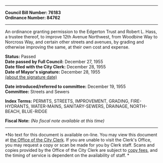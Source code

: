 * * * * *  
  
**Council Bill Number: [](#h0)[](#h2)76183**   
**Ordinance Number: 84762**  
  
* * * * *  
  
An ordinance granting permission to the Edgerton Trust and Robert L. Hass, a trustee thereof, to improve 12th Avenue Northwest, from Woodbine Way to Norcross Way, and certain other streets and avenues, by grading and otherwise improving the same, at their own cost and expense.  
  
**Status:** Passed   
**Date passed by Full Council:** December 27, 1955   
**Date filed with the City Clerk:** December 28, 1955   
**Date of Mayor's signature:** December 28, 1955   
[(about the signature date)](/~public/approvaldate.htm)   
  
  
**Date introduced/referred to committee:** December 19, 1955   
**Committee:** Streets and Sewers   
  
**Index Terms:** PERMITS, STREETS, IMPROVEMENT, GRADING, FIRE-HYDRANTS, WATER-MAINS, SANITARY-SEWERS, DRAINAGE, NORTH-BEACH, BLUE-RIDGE  
  
**Fiscal Note:** *(No fiscal note available at this time)*  
  
* * * * *  
  
*No text for this document is available on-line. You may view this document at [the Office of the City Clerk](http://www.seattle.gov/leg/clerk/contactUs.htm). If you are unable to visit the Clerk's Office, you may request a copy or scan be made for you by Clerk staff. Scans and copies provided by the Office of the City Clerk are subject to [copy fees](http://clerk.seattle.gov/~public/clerkfees.htm), and the timing of service is dependent on the availability of staff. *  
  
  
